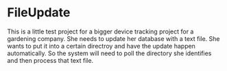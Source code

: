 # FileUpdate
This is a little test project for a bigger device tracking project for a gardening company.
She needs to update her database with a text file. She wants to put it into a certain directroy and have the update happen automatically.
So the system will need to poll the directory she identifies and then process that text file.
